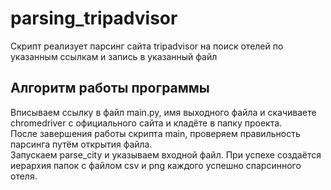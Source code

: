# parsing_tripadvisor
Скрипт реализует парсинг сайта tripadvisor на поиск отелей по указанным ссылкам и запись в указанный файл

## Алгоритм работы программы
Вписываем ссылку в файл main.py, имя выходного файла и скачиваете chromedriver с официального сайта и кладёте в папку проекта.\
После завершения работы скрипта main, проверяем правильность парсинга путём открытия файла.\
Запускаем parse_city и указываем входной файл. При успехе создаётся иерархия папок с файлом csv и png каждого успешно спарсинного отеля.
